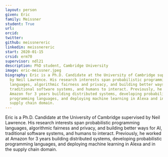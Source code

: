 ```yaml
---
layout: person
given: Eric
family: Meissner
student: True
url: 
orcid: 
twitter: 
github: meissnereric
linkedin: meissnereric
start: 2020-01-15
crsid: erm70
supervisor: ndl21
description: PhD student, Cambridge University
image: eric-meissner.jpeg
biography: Eric is a Ph.D. Candidate at the University of Cambridge supervised
  by Neil Lawrence. His research interests span probabilistic programming
  languages, algorithmic fairness and privacy, and building better ways for AI,
  traditional software systems, and humans to interact. Previously, he worked at
  Amazon for 3 years building distributed systems, developing probabilistic
  programming languages, and deploying machine learning in Alexa and in the
  supply chain domain.
---
```


Eric is a Ph.D. Candidate at the University of Cambridge supervised by Neil Lawrence. His research interests span probabilistic programming languages, algorithmic fairness and privacy, and building better ways for AI, traditional software systems, and humans to interact. Previously, he worked at Amazon for 3 years building distributed systems, developing probabilistic programming languages, and deploying machine learning in Alexa and in the supply chain domain.

